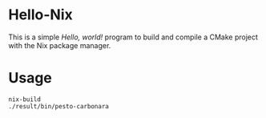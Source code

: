 # Hello-Nix

This is a simple *Hello, world!* program to build and compile a CMake project with the Nix package manager.

# Usage
```
nix-build
./result/bin/pesto-carbonara
```
